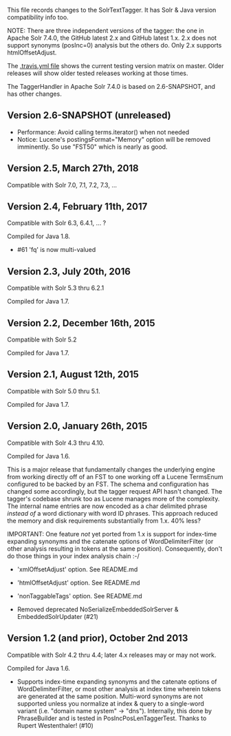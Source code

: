 This file records changes to the SolrTextTagger.  It has Solr & Java version compatibility info too.

NOTE: There are three independent versions of the tagger: the one in Apache Solr 7.4.0, the GitHub latest 2.x and GitHub latest 1.x.
2.x does not support synonyms (posInc=0) analysis but the others do.  Only 2.x supports htmlOffsetAdjust.

The [.travis.yml file](.travis.yml) shows the current testing version matrix
on master.  Older releases will show older tested releases working at
those times.

The TaggerHandler in Apache Solr 7.4.0 is based on 2.6-SNAPSHOT, and has other changes.

## Version 2.6-SNAPSHOT (unreleased)

* Performance: Avoid calling terms.iterator() when not needed
* Notice: Lucene's postingsFormat="Memory" option will be removed imminently.
  So use "FST50" which is nearly as good.

## Version 2.5, March 27th, 2018

Compatible with Solr 7.0, 7.1, 7.2, 7.3, ...

## Version 2.4, February 11th, 2017

Compatible with Solr 6.3, 6.4.1, ... ?

Compiled for Java 1.8.

* #61 'fq' is now multi-valued

## Version 2.3, July 20th, 2016

Compatible with Solr 5.3 thru 6.2.1

Compiled for Java 1.7.

## Version 2.2, December 16th, 2015

Compatible with Solr 5.2

Compiled for Java 1.7.

## Version 2.1, August 12th, 2015

Compatible with Solr 5.0 thru 5.1.

Compiled for Java 1.7.

## Version 2.0, January 26th, 2015

Compatible with Solr 4.3 thru 4.10.

Compiled for Java 1.6.

This is a major release that fundamentally changes the underlying engine from working directly off
of an FST to one working off a Lucene TermsEnum configured to be backed by an FST.  The
schema and configuration has changed some accordingly, but the tagger request API hasn't changed.
The tagger's codebase shrunk too as Lucene manages more of the complexity.
The internal name entries are now encoded as a char delimited phrase _instead of_ a word dictionary
with word ID phrases.  This approach reduced the memory and disk requirements substantially
from 1.x.  40% less?

IMPORTANT: One feature *not* yet ported from 1.x is support for index-time expanding synonyms
and the catenate options of WordDelimiterFilter (or other analysis resulting in tokens at the
same position).  Consequently, don't do those things in your index analysis chain :-/

 * 'xmlOffsetAdjust' option.  See README.md

 * 'htmlOffsetAdjust' option.  See README.md

 * 'nonTaggableTags' option.  See README.md
 
 * Removed deprecated NoSerializeEmbeddedSolrServer & EmbeddedSolrUpdater (\#21)

## Version 1.2 (and prior), October 2nd 2013

Compatible with Solr 4.2 thru 4.4; later 4.x releases may or may not work.

Compiled for Java 1.6.

 * Supports index-time expanding synonyms and the catenate options of WordDelimiterFilter, or most
 other analysis at index time wherein tokens are generated at the same position.
 Multi-word synonyms are not supported unless you normalize at index & query to a single-word
 variant (i.e. "domain name system" -> "dns").
 Internally, this done by PhraseBuilder and is tested in PosIncPosLenTaggerTest.
 Thanks to Rupert Westenthaler!  (\#10)
